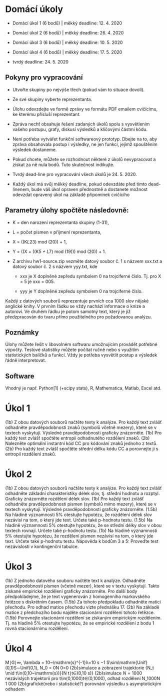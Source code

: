 
Domácí úkoly
============

- Domácí úkol 1 (6 bodů) | měkký deadline: 12. 4. 2020

- Domácí úkol 2 (6 bodů) | měkký deadline: 26. 4. 2020

- Domácí úkol 3 (6 bodů) | měkký deadline: 10. 5. 2020

- Domácí úkol 4 (6 bodů) | měkký deadline: 17. 5. 2020

- tvrdý deadline: 24. 5. 2020

Pokyny pro vypracování
----------------------

- Utvořte skupiny po nejvýše třech (pokud vám to situace dovolí).

- Ze své skupiny vyberte reprezentanta.

- Úlohu odevzdejte ve formě zprávy ve formátu PDF emailem cvičícímu, ke kterému přísluší reprezentant.

- Zpráva nechť obsahuje řešení zadaných úkolů spolu s vysvětlením vašeho postupu, grafy, diskusí výsledků a klíčovými částmi kódu.

- Není potřeba vytvářet funkční softwareový prototyp. Dbejte na to, aby zpráva obsahovala postup i výsledky, ne jen funkci, jejímž spouštěním výsledek dostaneme.

- Pokud chcete, můžete se rozhodnout některé z úkolů nevypracovat a získat za ně nula bodů. Tuto skutečnost indikujte.

- Tvrdý dead-line pro vypracování všech úkolů je 24. 5. 2020.

- Každý úkol má svůj měkký deadline, pokud odevzdáte před tímto dead-linenem, bude váš úkol opraven přednostně a dostanete možnost odevzdat opravený úkol na základě připomínek cvičícího

Parametry úlohy spočtěte následovně:
------------------------------------

- K = den narození reprezentanta skupiny (1-31),

- L = počet písmen v příjmení reprezentanta,

- X = ((K*L*23) mod (20)) + 1,

- Y = ((X + ((K*5 + L*7) mod (19))) mod (20)) + 1.

- Z archivu hw1-source.zip vezměte datový soubor č. 1 s názvem xxx.txt a datový soubor č. 2 s názvem yyy.txt, kde

    - xxx je X doplněné zepředu symbolem 0 na trojciferné číslo. Tj. pro X = 5 je xxx = 005.

    - yyy je Y doplněné zepředu symbolem 0 na trojciferné číslo.

Každý z datových souborů reprezentuje prvních cca 1000 slov nějaké anglické knihy. V prvním řádku se vždy nachází informace o knize a autorovi. Ve druhém řádku je potom samotný text, který je již předzpracován do tvaru přímo použitelného pro požadovanou analýzu.

Poznámky
--------

Úlohy můžete řešit v libovolném softwaru umožnujícím provádět potřebné výpočty. Testové statistiky můžete počítat ručně nebo s využitím statistických balíčků a funkcí.
Vždy je potřeba vysvětlit postup a výsledek řádně interpretovat.

Software
--------

Vhodný je např. Python[1] (+scipy stats), R, Mathematica, Matlab, Excel atd.

Úkol 1
======

(1b) Z obou datových souborů načtěte texty k analýze. Pro každý text zvlášť odhadněte pravděpodobnosti znaků (symbolů včetně mezery), které se v textech vyskytují. Výsledné pravděpodobnosti graficky znázorněte.
(1b) Pro každý text zvlášť spočtěte entropii odhadnutého rozdělení znaků.
(2b) Nalezněte optimální instantní kód CC pro kódování znaků jednoho z textů.
(2b) Pro každý text zvlášť spočtěte střední délku kódu CC a porovnejte ji s entropií rozdělení znaků.

Úkol 2
======

(1b) Z obou datových souborů načtěte texty k analýze. Pro každý text zvlášť odhadněte základní charakteristiky délek slov, tj. střední hodnotu a rozptyl. Graficky znázorněte rozdělení délek slov.
(1b) Pro každý text zvlášť odhadněte pravděpodobnosti písmen (symbolů mimo mezery), které se v textech vyskytují. Výsledné pravděpodobnosti graficky znázorněte.
(1.5b) Na hladině významnosti 5% otestujte hypotézu, že rozdělení délek slov nezávisí na tom, o který jde text. Určete také p-hodnotu testu.
(1.5b) Na hladině významnosti 5% otestujte hypotézu, že se střední délky slov v obou textech rovnají. Určete také p-hodnotu testu.
(1b) Na hladině významnosti 5% otestujte hypotézu, že rozdělení písmen nezávisí na tom, o který jde text. Určete také p-hodnotu testu.
Nápověda k bodům 3 a 5: Proveďte test nezávislosti v kontingenční tabulce.

Úkol 3
======

(1b) Z jednoho datového souboru načtěte text k analýze. Odhadněte pravděpodobnosti písmen (včetně mezer), které se v textu vyskytují. Takto získané empirické rozdělení graficky znázorněte. Pro další body předpokládejme, že je text vygenerován z homogenního markovského řetězce s diskrétním časem.
(1.5b) Za tohoto předpokladu odhadněte matici přechodu. Pro odhad matice přechodu vizte přednášku 17.
(2b) Na základě matice z předchozího bodu najděte stacionární rozdělení tohoto řetězce.
(1.5b) Porovnejte stacionární rozdělení se získaným empirickým rozdělením. Tj. na hladině 5% otestujte hypotézu, že se empirické rozdělení z bodu 1 rovná stacionárnímu rozdělení.

Úkol 4
======

M∣G∣∞, \lambda = 10~\mathrm{s}^{-1}λ=10 s −1 S\sim\mathrm{Unif}(0,1)S∼Unif(0,1), N_0 = 0N 0=0
(2b)simulace a zobrazení trajektorie \{N_t \mid t\in(0,10~\mathrm{s})\}{N t∣t∈(0,10 s)}
(2b)simulace $N = 1000$ nezávislých trajektorií pro t\in(0,1000)t∈(0,1000), odhad rozdělení N_1000N 1 000
(2b)grafické(nebo i statistické?) porovnání výsledku s asymptotickým odhadem
